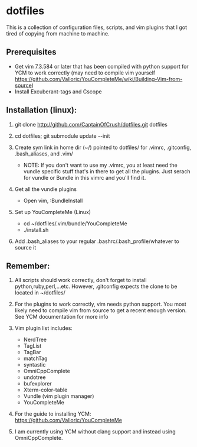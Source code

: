 dotfiles
==========

This is a collection of configuration files, scripts, and vim plugins that I got tired of copying from machine to machine.

Prerequisites
------------
- Get vim 7.3.584 or later that has been compiled with python support for YCM to work correctly
    (may need to compile vim yourself https://github.com/Valloric/YouCompleteMe/wiki/Building-Vim-from-source)
- Install Excuberant-tags and Cscope

Installation (linux):
-------------

1. git clone http://github.com/CaptainOfCrush/dotfiles.git dotfiles

2. cd dotfiles; git submodule update --init

3. Create sym link in home dir (~/) pointed to dotfiles/ for .vimrc, .gitconfig, .bash_aliases, and .vim/
    - NOTE: If you don't want to use my .vimrc, you at least need the vundle specific stuff that's in 
      there to get all the plugins. Just serach for vundle or Bundle in this vimrc and you'll find it.

4. Get all the vundle plugins 
    - Open vim, :BundleInstall

5. Set up YouCompleteMe (Linux)
    - cd ~/dotfiles/.vim/bundle/YouCompleteMe
    - ./install.sh

6. Add .bash_aliases to your regular .bashrc/.bash_profile/whatever to source it

Remember:
---------

1. All scripts should work correctly, don't forget to install python,ruby,perl,...etc. 
   However, .gitconfig expects the clone to be located in ~/dotfiles/

2. For the plugins to work correctly, vim needs python support. You most likely
   need to compile vim from source to get a recent enough version. See YCM 
   documentation for more info

3. Vim plugin list includes:
    - NerdTree
    - TagList
    - TagBar
    - matchTag
    - syntastic
    - OmniCppComplete
    - undotree
    - bufexplorer
    - Xterm-color-table
    - Vundle (vim plugin manager)
    - YouCompleteMe


4. For the guide to installing YCM:
   https://github.com/Valloric/YouCompleteMe

5. I am currently using YCM without clang support and instead using OmniCppComplete.
